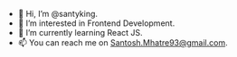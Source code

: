 - 👋 Hi, I’m @santyking.
- 👀 I’m interested in Frontend Development.
- 🌱 I’m currently learning React JS.
- 📫 You can reach me on Santosh.Mhatre93@gmail.com.

<!---
santyking/santyking is a ✨ special ✨ repository because its `README.md` (this file) appears on your GitHub profile.
You can click the Preview link to take a look at your changes
--->
